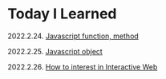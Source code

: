 # Today I Learned

2022.2.24. [Javascript function, method](https://yezzi.tistory.com/28)

2022.2.25. [Javascript object](https://yezzi.tistory.com/28)

2022.2.26. [How to interest in Interactive Web](https://yezzi.tistory.com/29)
